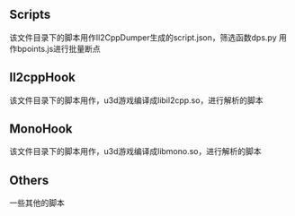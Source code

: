 ## Scripts
该文件目录下的脚本用作Il2CppDumper生成的script.json，筛选函数dps.py 用作bpoints.js进行批量断点

## Il2cppHook
该文件目录下的脚本用作，u3d游戏编译成libil2cpp.so，进行解析的脚本

## MonoHook
该文件目录下的脚本用作，u3d游戏编译成libmono.so，进行解析的脚本

## Others
一些其他的脚本
